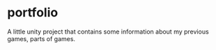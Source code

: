# portfolio
A little unity project that contains some information about my previous games, parts of games.
